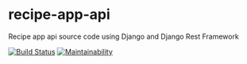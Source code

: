 # recipe-app-api

Recipe app api source code using Django and Django Rest Framework

[![Build Status](https://travis-ci.com/danielotieno/recipe-app-api.svg?branch=master)](https://travis-ci.com/danielotieno/recipe-app-api)
[![Maintainability](https://api.codeclimate.com/v1/badges/f915e2cd5198f82aa6b0/maintainability)](https://codeclimate.com/github/danielotieno/recipe-app-api/maintainability)
